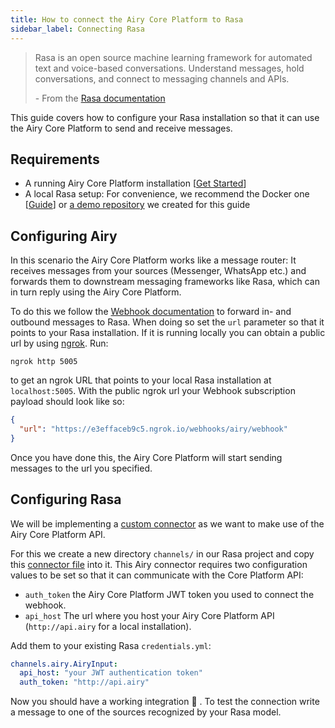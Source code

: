 ```yaml
---
title: How to connect the Airy Core Platform to Rasa 
sidebar_label: Connecting Rasa
---
```


> Rasa is an open source machine learning framework for automated text and voice-based conversations. 
> Understand messages, hold conversations, and connect to messaging channels and APIs.
>
> \- From the [Rasa documentation](https://rasa.com/docs/rasa/)


This guide covers how to configure your Rasa installation so that it
can use the Airy Core Platform to send and receive messages.

  
## Requirements

- A running Airy Core Platform installation [[Get Started](index.md#bootstrapping-the-airy-core-platform)]
- A local Rasa setup: For convenience, we recommend the Docker one [[Guide](https://rasa.com/docs/rasa/docker/building-in-docker/ )] or [a demo repository](https://github.com/airyhq/rasa-demo) we created for this guide

## Configuring Airy

In this scenario the Airy Core Platform works like a message router: It receives
messages from your sources (Messenger, WhatsApp etc.) and forwards them to downstream messaging frameworks like Rasa, which can in turn reply using the Airy Core Platform.

To do this we follow the [Webhook documentation](api/webhook.md) to forward in- and
outbound messages to Rasa. When doing so set the `url` parameter
so that it points to your Rasa installation. If it is running locally you can obtain
a public url by using [ngrok](https://ngrok.com/). Run: 

```shell script
ngrok http 5005
```

to get an ngrok URL that points to your local Rasa installation at `localhost:5005`.
With the public ngrok url your Webhook subscription payload should look like so:

```json
{
  "url": "https://e3effaceb9c5.ngrok.io/webhooks/airy/webhook"
}
``` 

Once you have done this, the Airy Core Platform will start sending messages to the
url you specified.

## Configuring Rasa

We will be implementing a
[custom connector](https://rasa.com/docs/rasa/connectors/custom-connectors/) as we want to make use of the Airy Core Platform API.

For this we create a new directory `channels/` in our Rasa project and copy this
[connector file](https://github.com/airyhq/rasa-demo/blob/master/channels/airy.py) into it. This Airy connector requires two configuration values to be set so that it can communicate
with the Core Platform API: 

- `auth_token`  the Airy Core Platform JWT token you used
                to connect the webhook.
- `api_host`    The url where you host your Airy Core Platform API (`http://api.airy` for a local installation).

Add them to your existing Rasa `credentials.yml`:

```yaml
channels.airy.AiryInput:
  api_host: "your JWT authentication token"
  auth_token: "http://api.airy"
``` 

Now you should have a working integration 🎉 . To test the connection write a message to one of the sources
recognized by your Rasa model.
